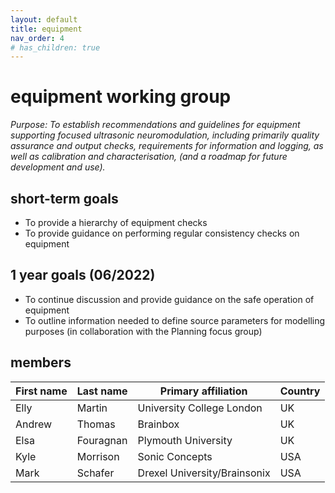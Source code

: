 ```yaml
---
layout: default
title: equipment
nav_order: 4
# has_children: true
---
```

# equipment working group
*Purpose: To establish recommendations and guidelines for equipment supporting focused ultrasonic neuromodulation, including primarily quality assurance and output checks, requirements for information and logging, as well as calibration and characterisation, (and a roadmap for future development and use).*

## short-term goals 
- To provide a hierarchy of equipment checks 
- To provide guidance on performing regular consistency checks on equipment 

## 1 year goals (06/2022) 
- To continue discussion and provide guidance on the safe operation of equipment 
- To outline information needed to define source parameters for modelling purposes (in collaboration with the Planning focus group) 

## members

| First   name | Last   name | Primary   affiliation          | Country |
|--------------|-------------|--------------------------------|---------|
| Elly         | Martin      | University   College London    | UK      |
| Andrew       | Thomas      | Brainbox                       | UK      |
| Elsa         | Fouragnan   | Plymouth   University          | UK      |
| Kyle         | Morrison    | Sonic   Concepts               | USA     |
| Mark         | Schafer     | Drexel   University/Brainsonix | USA     |
